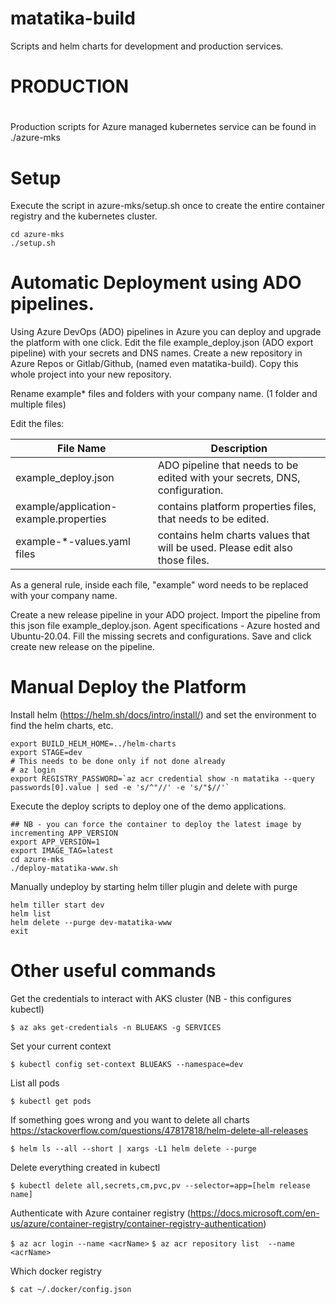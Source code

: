 # matatika-build
Scripts and helm charts for development and production services.

#
# PRODUCTION
#
Production scripts for Azure managed kubernetes service can be found in ./azure-mks

# Setup
Execute the script in azure-mks/setup.sh once to create the entire container registry and the kubernetes cluster.
```console
cd azure-mks
./setup.sh
```

# Automatic Deployment using ADO pipelines.
Using Azure DevOps (ADO) pipelines in Azure you can deploy and upgrade the platform with one click.
Edit the file example_deploy.json (ADO export pipeline) with your secrets and DNS names.
Create a new repository in Azure Repos or Gitlab/Github, (named even matatika-build). Copy this whole project into your new repository.

Rename example* files and folders with your company name. (1 folder and multiple files)

Edit the files:

| File Name | Description |
| --------- | ----------- |
| example_deploy.json | ADO pipeline that needs to be edited with your secrets, DNS, configuration. |
| example/application-example.properties | contains platform properties files, that needs to be edited. |
| example-*-values.yaml files | contains helm charts values that will be used. Please edit also those files. |

As a general rule, inside each file, "example" word needs to be replaced with your company name.

Create a new release pipeline in your ADO project. Import the pipeline from this json file example_deploy.json.
Agent specifications - Azure hosted and Ubuntu-20.04. Fill the missing secrets and configurations.
Save and click create new release on the pipeline.


# Manual Deploy the Platform
Install helm (https://helm.sh/docs/intro/install/) and set the environment to find the helm charts, etc.
```console
export BUILD_HELM_HOME=../helm-charts
export STAGE=dev
# This needs to be done only if not done already
# az login
export REGISTRY_PASSWORD=`az acr credential show -n matatika --query passwords[0].value | sed -e 's/^"//' -e 's/"$//'`
```

Execute the deploy scripts to deploy one of the demo applications.
```console
## NB - you can force the container to deploy the latest image by incrementing APP_VERSION
export APP_VERSION=1
export IMAGE_TAG=latest
cd azure-mks
./deploy-matatika-www.sh 
```

Manually undeploy by starting helm tiller plugin and delete with purge
```console
helm tiller start dev
helm list
helm delete --purge dev-matatika-www
exit
```




# Other useful commands

Get the credentials to interact with AKS cluster (NB - this configures kubectl)

```$ az aks get-credentials -n BLUEAKS -g SERVICES```

Set your current context

```$ kubectl config set-context BLUEAKS --namespace=dev```

List all pods

```$ kubectl get pods```

If something goes wrong and you want to delete all charts
https://stackoverflow.com/questions/47817818/helm-delete-all-releases

```$ helm ls --all --short | xargs -L1 helm delete --purge```

Delete everything created in kubectl

```$ kubectl delete all,secrets,cm,pvc,pv --selector=app=[helm release name]```

Authenticate with Azure container registry (https://docs.microsoft.com/en-us/azure/container-registry/container-registry-authentication)

```$ az acr login --name <acrName>```
```$ az acr repository list  --name <acrName>```

Which docker registry

```$ cat ~/.docker/config.json```



